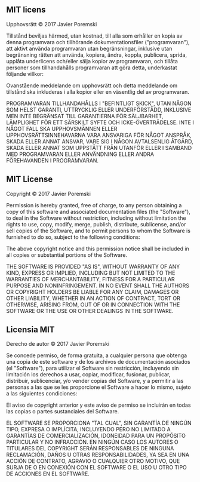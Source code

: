 ## MIT licens

Upphovsrätt © 2017 Javier Poremski

Tillstånd beviljas härmed, utan kostnad, till alla som erhåller en kopia av denna programvara och tillhörande dokumentationsfiler ("programvaran"), att aktivt använda programvaran utan begränsningar, inklusive utan begränsning rätten att använda, kopiera, ändra, koppla, publicera, sprida, upplåta underlicens och/eller sälja kopior av programvaran, och tillåta personer som tillhandahålls programvaran att göra detta, underkastat följande villkor:

Ovanstående meddelande om upphovsrätt och detta meddelande om tillstånd ska inkluderas i alla kopior eller en väsentlig del av programvaran.

PROGRAMVARAN TILLHANDAHÅLLS I "BEFINTLIGT SKICK", UTAN NÅGON SOM HELST GARANTI, UTTRYCKLIG ELLER UNDERFÖRSTÅDD, INKLUSIVE MEN INTE BEGRÄNSAT TILL GARANTIERNA FÖR SÄLJBARHET, LÄMPLIGHET FÖR ETT SÄRSKILT SYFTE OCH ICKE-ÖVERTRÄDELSE. INTE I NÅGOT FALL SKA UPPHOVSMÄNNEN ELLER UPPHOVSRÄTTSINNEHAVARNA VARA ANSVARIGA FÖR NÅGOT ANSPRÅK, SKADA ELLER ANNAT ANSVAR, VARE SIG I NÅGON AVTALSENLIG ÅTGÄRD, SKADA ELLER ANNAT SOM UPPSTÅTT FRÅN UTANFÖR ELLER I SAMBAND MED PROGRAMVARAN ELLER ANVÄNDNING ELLER ANDRA FÖREHAVANDEN I PROGRAMVARAN.

## MIT License

Copyright © 2017 Javier Poremski

Permission is hereby granted, free of charge, to any person obtaining a copy of this software and associated documentation files (the "Software"), to deal in the Software without restriction, including without limitation the rights to use, copy, modify, merge, publish, distribute, sublicense, and/or sell copies of the Software, and to permit persons to whom the Software is furnished to do so, subject to the following conditions:

The above copyright notice and this permission notice shall be included in all copies or substantial portions of the Software.

THE SOFTWARE IS PROVIDED "AS IS", WITHOUT WARRANTY OF ANY KIND, EXPRESS OR IMPLIED, INCLUDING BUT NOT LIMITED TO THE WARRANTIES OF MERCHANTABILITY, FITNESS FOR A PARTICULAR PURPOSE AND NONINFRINGEMENT. IN NO EVENT SHALL THE AUTHORS OR COPYRIGHT HOLDERS BE LIABLE FOR ANY CLAIM, DAMAGES OR OTHER LIABILITY, WHETHER IN AN ACTION OF CONTRACT, TORT OR OTHERWISE, ARISING FROM, OUT OF OR IN CONNECTION WITH THE SOFTWARE OR THE USE OR OTHER DEALINGS IN THE SOFTWARE.

## Licensia MIT

Derecho de autor © 2017 Javier Poremski

Se concede permiso, de forma gratuita, a cualquier persona que obtenga una copia de este software y de los archivos de documentación asociados (el "Software"), para utilizar el Software sin restricción, incluyendo sin limitación los derechos a usar, copiar, modificar, fusionar, publicar, distribuir, sublicenciar, y/o vender copias del Software, y a permitir a las personas a las que se les proporcione el Software a hacer lo mismo, sujeto a las siguientes condiciones:

El aviso de copyright anterior y este aviso de permiso se incluirán en todas las copias o partes sustanciales del Software.

EL SOFTWARE SE PROPORCIONA "TAL CUAL", SIN GARANTÍA DE NINGÚN TIPO, EXPRESA O IMPLÍCITA, INCLUYENDO PERO NO LIMITADO A GARANTÍAS DE COMERCIALIZACIÓN, IDONEIDAD PARA UN PROPÓSITO PARTICULAR Y NO INFRACCIÓN. EN NINGÚN CASO LOS AUTORES O TITULARES DEL COPYRIGHT SERÁN RESPONSABLES DE NINGUNA RECLAMACIÓN, DAÑOS U OTRAS RESPONSABILIDADES, YA SEA EN UNA ACCIÓN DE CONTRATO, AGRAVIO O CUALQUIER OTRO MOTIVO, QUE SURJA DE O EN CONEXIÓN CON EL SOFTWARE O EL USO U OTRO TIPO DE ACCIONES EN EL SOFTWARE.
